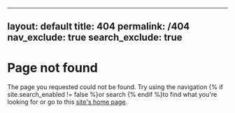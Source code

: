 --- 
 layout: default 
 title: 404 
 permalink: /404 
 nav_exclude: true 
 search_exclude: true 
 --- 
  
 <h1>Page not found</h1> 
  
 <p>The page you requested could not be found. Try using the navigation {% if site.search_enabled != false %}or search {% endif %}to find what you're looking for or go to this <a href="{{ '/' | relative_url }}">site's home page</a>.</p>
